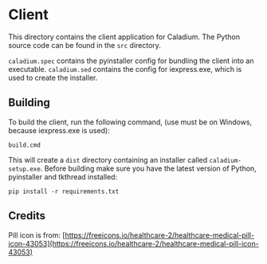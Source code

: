 <!-- 9:09 PM 20-02-2023 -->
# Client

This directory contains the client application for Caladium.
The Python source code can be found in the `src` directory.

`caladium.spec` contains the pyinstaller config for bundling the client into an executable.
`caladium.sed` contains the config for iexpress.exe, which is used to create the installer.

## Building

To build the client, run the following command, (use must be on Windows, because iexpress.exe is used):

    build.cmd

This will create a `dist` directory containing an installer called `caladium-setup.exe`.
Before building make sure you have the latest version of Python, pyinstaller and tkthread installed:

    pip install -r requirements.txt

## Credits

Pill icon is from: [https://freeicons.io/healthcare-2/healthcare-medical-pill-icon-43053](https://freeicons.io/healthcare-2/healthcare-medical-pill-icon-43053)

